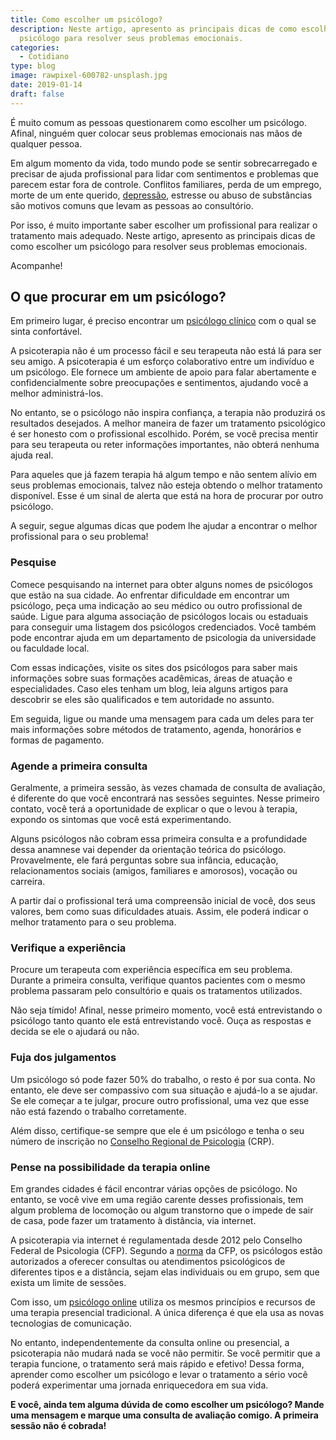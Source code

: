 ```yaml
---
title: Como escolher um psicólogo?
description: Neste artigo, apresento as principais dicas de como escolher um
  psicólogo para resolver seus problemas emocionais.
categories:
  - Cotidiano
type: blog
image: rawpixel-600782-unsplash.jpg
date: 2019-01-14
draft: false
---
```


É muito comum as pessoas questionarem como escolher um psicólogo. Afinal, ninguém quer colocar seus problemas emocionais nas mãos de qualquer pessoa.

Em algum momento da vida, todo mundo pode se sentir sobrecarregado e precisar de ajuda profissional para lidar com sentimentos e problemas que parecem estar fora de controle. Conflitos familiares, perda de um emprego, morte de um ente querido, [depressão](/8-sintomas-de-depressao-que-voce-precisa-reconhecer/), estresse ou abuso de substâncias são motivos comuns que levam as pessoas ao consultório.

Por isso, é muito importante saber escolher um profissional para realizar o tratamento mais adequado. Neste artigo, apresento as principais dicas de como escolher um psicólogo para resolver seus problemas emocionais.

Acompanhe!

## O que procurar em um psicólogo?

Em primeiro lugar, é preciso encontrar um [psicólogo clínico](/pra-que-serve-um-psicologo-clinico/) com o qual se sinta confortável.

A psicoterapia não é um processo fácil e seu terapeuta não está lá para ser seu amigo. A psicoterapia é um esforço colaborativo entre um indivíduo e um psicólogo. Ele fornece um ambiente de apoio para falar abertamente e confidencialmente sobre preocupações e sentimentos, ajudando você a melhor administrá-los.

No entanto, se o psicólogo não inspira confiança, a terapia não produzirá os resultados desejados. A melhor maneira de fazer um tratamento psicológico é ser honesto com o profissional escolhido. Porém, se você precisa mentir para seu terapeuta ou reter informações importantes, não obterá nenhuma ajuda real.

Para aqueles que já fazem terapia há algum tempo e não sentem alívio em seus problemas emocionais, talvez não esteja obtendo o melhor tratamento disponível. Esse é um sinal de alerta que está na hora de procurar por outro psicólogo.

A seguir, segue algumas dicas que podem lhe ajudar a encontrar o melhor profissional para o seu problema!

### **Pesquise**

Comece pesquisando na internet para obter alguns nomes de psicólogos que estão na sua cidade. Ao enfrentar dificuldade em encontrar um psicólogo, peça uma indicação ao seu médico ou outro profissional de saúde. Ligue para alguma associação de psicólogos locais ou estaduais para conseguir uma listagem dos psicólogos credenciados. Você também pode encontrar ajuda em um departamento de psicologia da universidade ou faculdade local.

Com essas indicações, visite os sites dos psicólogos para saber mais informações sobre suas formações acadêmicas, áreas de atuação e especialidades. Caso eles tenham um blog, leia alguns artigos para descobrir se eles são qualificados e tem autoridade no assunto.

Em seguida, ligue ou mande uma mensagem para cada um deles para ter mais informações sobre métodos de tratamento, agenda, honorários e formas de pagamento.

### **Agende a primeira consulta**

Geralmente, a primeira sessão, às vezes chamada de consulta de avaliação, é diferente do que você encontrará nas sessões seguintes. Nesse primeiro contato, você terá a oportunidade de explicar o que o levou à terapia, expondo os sintomas que você está experimentando.

Alguns psicólogos não cobram essa primeira consulta e a profundidade dessa anamnese vai depender da orientação teórica do psicólogo. Provavelmente, ele fará perguntas sobre sua infância, educação, relacionamentos sociais (amigos, familiares e amorosos), vocação ou carreira.

A partir daí o profissional terá uma compreensão inicial de você, dos seus valores, bem como suas dificuldades atuais. Assim, ele poderá indicar o melhor tratamento para o seu problema.

### **Verifique a experiência**

Procure um terapeuta com experiência específica em seu problema. Durante a primeira consulta, verifique quantos pacientes com o mesmo problema passaram pelo consultório e quais os tratamentos utilizados.

Não seja tímido! Afinal, nesse primeiro momento, você está entrevistando o psicólogo tanto quanto ele está entrevistando você. Ouça as respostas e decida se ele o ajudará ou não.

### **Fuja dos julgamentos**

Um psicólogo só pode fazer 50% do trabalho, o resto é por sua conta. No entanto, ele deve ser compassivo com sua situação e ajudá-lo a se ajudar. Se ele começar a te julgar, procure outro profissional, uma vez que esse não está fazendo o trabalho corretamente.

Além disso, certifique-se sempre que ele é um psicólogo e tenha o seu número de inscrição no [Conselho Regional de Psicologia](https://www.crpsp.org/site/) (CRP).

### **Pense na possibilidade da terapia online**

Em grandes cidades é fácil encontrar várias opções de psicólogo. No entanto, se você vive em uma região carente desses profissionais, tem algum problema de locomoção ou algum transtorno que o impede de sair de casa, pode fazer um tratamento à distância, via internet.

A psicoterapia via internet é regulamentada desde 2012 pelo Conselho Federal de Psicologia (CFP). Segundo a [norma](https://site.cfp.org.br/wp-content/uploads/2018/05/RESOLUÇÃO-Nº-11-DE-11-DE-MAIO-DE-2018.pdf) da CFP, os psicólogos estão autorizados a oferecer consultas ou atendimentos psicológicos de diferentes tipos e a distância, sejam elas individuais ou em grupo, sem que exista um limite de sessões.

Com isso, um [psicólogo online](/psicologo-online/) utiliza os mesmos princípios e recursos de uma terapia presencial tradicional. A única diferença é que ela usa as novas tecnologias de comunicação.

No entanto, independentemente da consulta online ou presencial, a psicoterapia não mudará nada se você não permitir. Se você permitir que a terapia funcione, o tratamento será mais rápido e efetivo! Dessa forma, aprender como escolher um psicólogo e levar o tratamento a sério você poderá experimentar uma jornada enriquecedora em sua vida.

**E você, ainda tem alguma dúvida de como escolher um psicólogo? Mande uma mensagem e marque uma consulta de avaliação comigo. A primeira sessão não é cobrada!**
